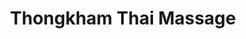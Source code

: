 ---
title: "Thongkham Thai Massage"
url: /schwarzach-am-main/thongkham-thai-massage/
shop: Massage
---